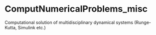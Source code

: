 # ComputNumericalProblems_misc
Computational solution of multidisciplinary dynamical systems (Runge-Kutta, Simulink etc.)
